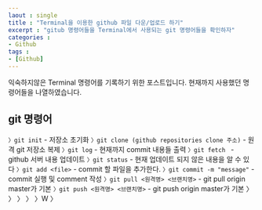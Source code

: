 ```yaml
---
laout : single
title : "Terminal을 이용한 github 파일 다운/업로드 하기"
excerpt : "gitub 명령어들을 Terminal에서 사용되는 git 명령어들을 확인하자"
categories :
- Github
tags :
- [Github]
---
```


익숙하지않은 Terminal 명령어를 기록하기 위한 포스트입니다.
현재까지 사용했던 명령어들을 나열하였습니다.

## git 명령어

`〉git init` - 저장소 초기화
`〉git clone (github repositories clone 주소)` - 원격 git 저장소 복제
`〉git log` - 현재까지 commit 내용들 출력
`〉git fetch ` - github 서버 내용 업데이트
`〉git status` - 현재 업데이트 되지 않은 내용을 알 수 있다
`〉git add <file>` - commit 할 파일을 추가한다.
`〉git commit -m "message"` - commit 실행 및 comment 작성
`〉git pull <원격명> <브랜치명>` - git pull origin master가 기본
`〉git push <원격명> <브랜치명>` - git push origin master가 기본
〉
〉
〉
〉
〉W
〉
